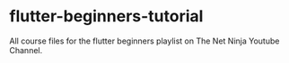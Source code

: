 # flutter-beginners-tutorial
All course files for the flutter beginners playlist on The Net Ninja Youtube Channel.
